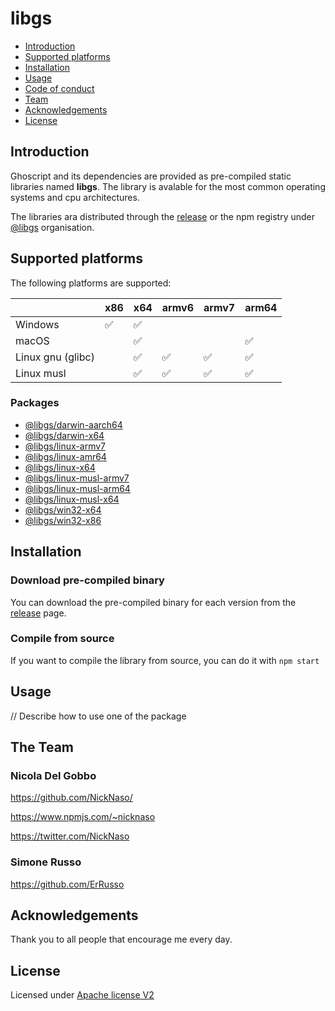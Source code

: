 # libgs

* [Introduction](#introduction)
* [Supported platforms](#supported_platforms)
* [Installation](#install)
* [Usage](#usage)
* [Code of conduct](CODE_OF_CONDUCT.md)
* [Team](#team)
* [Acknowledgements](#acknowledgements)
* [License](#license)

<a name="introduction"></a>

## Introduction

Ghoscript and its dependencies are provided as pre-compiled static libraries
named **libgs**. The library is avalable for the most common operating systems
and cpu architectures.

The libraries ara distributed through the [release][] or the npm registry under
[@libgs][] organisation.

<a name="supported_platforms">

## Supported platforms

The following platforms are supported:

|                              | x86    | x64    | armv6  | armv7  | arm64  | 
| ---------------------------- | ------ | ------ | ------ | ------ | ------ |
| Windows                      | ✅     | ✅    |        |        |        |
| macOS                        |        | ✅     |        |        | ✅    |
| Linux gnu (glibc)            |        | ✅     | ✅    | ✅     | ✅    |
| Linux  musl                  |        | ✅     | ✅    | ✅     | ✅    |

### Packages

- [@libgs/darwin-aarch64][]
- [@libgs/darwin-x64][]
- [@libgs/linux-armv7][]
- [@libgs/linux-amr64][]
- [@libgs/linux-x64][]
- [@libgs/linux-musl-armv7][]
- [@libgs/linux-musl-arm64][]
- [@libgs/linux-musl-x64][]
- [@libgs/win32-x64][]
- [@libgs/win32-x86][]

<a name="install"></a>

## Installation

### Download pre-compiled binary

You can download the pre-compiled binary for each version from the [release][] page.

### Compile from source

If you want to compile the library from source, you can do it with `npm start`

<a name="usage"></a>

## Usage

// Describe how to use one of the package


<a name="team"></a>

## The Team

### Nicola Del Gobbo

<https://github.com/NickNaso/>

<https://www.npmjs.com/~nicknaso>

<https://twitter.com/NickNaso>

### Simone Russo

<https://github.com/ErRusso>

<a name="acknowledgements"></a>

## Acknowledgements

Thank you to all people that encourage me every day.

<a name="license"></a>

## License

Licensed under [Apache license V2](./LICENSE)

[release]: https://github.com/NickNaso/libgs/releases
[@libgs]: https://www.npmjs.com/org/libgs
[@libgs/darwin-aarch64]: https://www.npmjs.com/package/@libgs/darwin-aarch64
[@libgs/darwin-x64]: https://www.npmjs.com/package/@libgs/darwin-x64
[@libgs/linux-armv7]: https://www.npmjs.com/package/@libgs/linux-armv7
[@libgs/linux-amr64]: https://www.npmjs.com/package/@libgs/linux-arm64
[@libgs/linux-x64]: https://www.npmjs.com/package/@libgs/linux-x64
[@libgs/linux-musl-armv7]: https://www.npmjs.com/package/@libgs/linux-musl-x64
[@libgs/linux-musl-arm64]: https://www.npmjs.com/package/@libgs/linux-musl-amr64
[@libgs/linux-musl-x64]: https://www.npmjs.com/package/@libgs/linux-musl-armv7
[@libgs/win32-x86]: https://www.npmjs.com/package/@libgs/win32-x86
[@libgs/win32-x64]: https://www.npmjs.com/package/@libgs/win32-x84